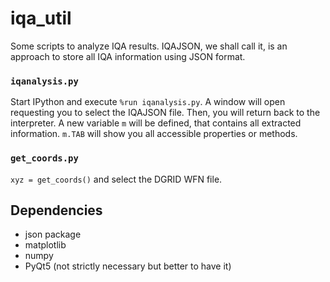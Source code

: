 # iqa_util
Some scripts to analyze IQA results. IQAJSON, we shall call it, is an approach to store
all IQA information using JSON format.

### `iqanalysis.py`
Start IPython and execute `%run iqanalysis.py`. A window will open
requesting you to select the IQAJSON file. Then, you will return back to the
interpreter. A new variable `m` will be defined, that contains all extracted
information. `m.TAB` will show you all accessible properties or methods.

### `get_coords.py`
`xyz = get_coords()` and select the DGRID WFN file.


## Dependencies

* json package
* matplotlib
* numpy
* PyQt5 (not strictly necessary but better to have it)
